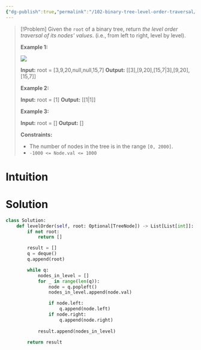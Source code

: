 ```yaml
---
{"dg-publish":true,"permalink":"/102-binary-tree-level-order-traversal/","tags":["tree","binaryTree","bfs"]}
---
```


> [!Problem]
> Given the `root` of a binary tree, return _the level order traversal of its nodes' values_. (i.e., from left to right, level by level).
> 
> **Example 1:**
> 
> ![](https://assets.leetcode.com/uploads/2021/02/19/tree1.jpg)
> 
> **Input:** root = [3,9,20,null,null,15,7]
> **Output:** [[3],[9,20],[15,7\|3],[9,20],[15,7]]
> 
> **Example 2:**
> 
> **Input:** root = [1]
> **Output:** [[1\|1]]
> 
> **Example 3:**
> 
> **Input:** root = []
> **Output:** []
> 
> **Constraints:**
> 
> - The number of nodes in the tree is in the range `[0, 2000]`.
> - `-1000 <= Node.val <= 1000`

# Intuition

# Solution
```python
class Solution:
    def levelOrder(self, root: Optional[TreeNode]) -> List[List[int]]:
        if not root:
            return []

        result = []
        q = deque()
        q.append(root)

        while q:
            nodes_in_level = []
            for _ in range(len(q)):
                node = q.popleft()
                nodes_in_level.append(node.val)

                if node.left:
                    q.append(node.left)
                if node.right:
                    q.append(node.right)
    
            result.append(nodes_in_level)
        
        return result
```